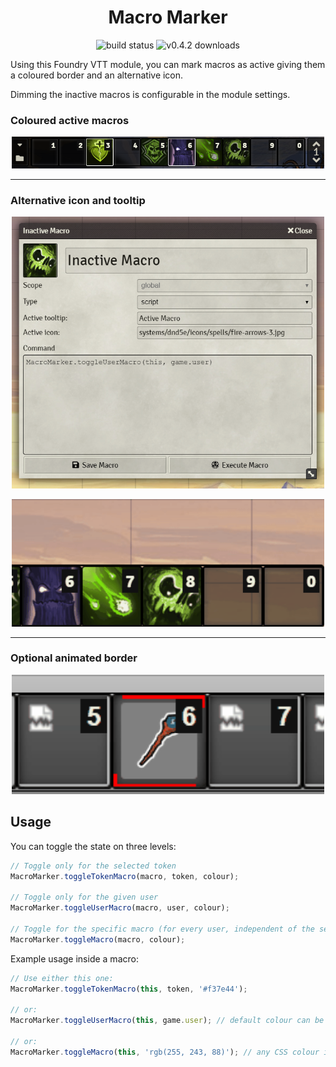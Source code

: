 <h1 align="center">Macro Marker</h1>
<p align="center">
<img src="https://github.com/janssen-io/foundry-macro-marker/workflows/MacroMarker%20CI/badge.svg" alt="build status" /> <img src="https://img.shields.io/github/downloads-pre/janssen-io/foundry-macro-marker/v0.4.2/macro-marker.zip?label=v0.4.2" alt="v0.4.2 downloads" />
</p>

Using this Foundry VTT module, you can mark macros as active giving them a coloured border and an alternative icon.

Dimming the inactive macros is configurable in the module settings.

### Coloured active macros
<p align="center">
<img src="./img/mm-dim.png" width="500px" />
</p>

---

### Alternative icon and tooltip
<p align="center">
<img src="./img/mm-config.png" width="500px" />
</p>
<p align="center">
<img src="./img/mm-tooltip.gif" width="500px" />
</p>

---

### Optional animated border
<p align="center">
<img src="./img/mm-animation.gif" width="500px" />
</p>

## Usage
You can toggle the state on three levels:

```js
// Toggle only for the selected token
MacroMarker.toggleTokenMacro(macro, token, colour);

// Toggle only for the given user
MacroMarker.toggleUserMacro(macro, user, colour);  

// Toggle for the specific macro (for every user, independent of the selected token)
MacroMarker.toggleMacro(macro, colour);
```` 

Example usage inside a macro:
```js
// Use either this one:
MacroMarker.toggleTokenMacro(this, token, '#f37e44');

// or:
MacroMarker.toggleUserMacro(this, game.user); // default colour can be configured in settings

// or:
MacroMarker.toggleMacro(this, 'rgb(255, 243, 88)'); // any CSS colour is valid
```
